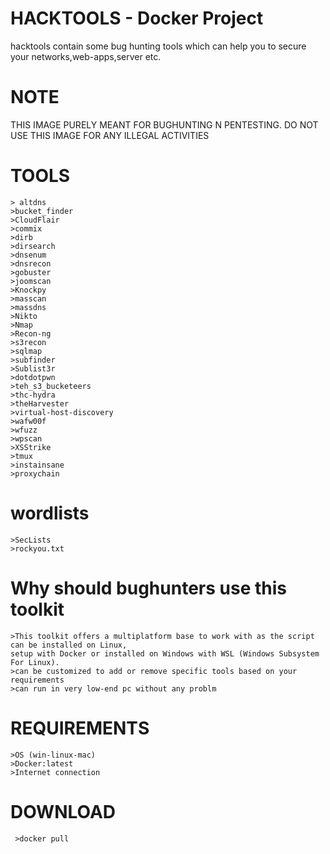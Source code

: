 # HACKTOOLS - Docker Project
hacktools contain some bug hunting tools which can help you to secure your networks,web-apps,server
etc. 

# NOTE
THIS IMAGE PURELY MEANT FOR BUGHUNTING N PENTESTING. DO NOT USE THIS IMAGE FOR ANY ILLEGAL ACTIVITIES

# TOOLS 

    > altdns
    >bucket_finder
    >CloudFlair
    >commix
    >dirb
    >dirsearch
    >dnsenum
    >dnsrecon
    >gobuster
    >joomscan
    >Knockpy
    >masscan
    >massdns
    >Nikto
    >Nmap
    >Recon-ng
    >s3recon
    >sqlmap
    >subfinder
    >Sublist3r
    >dotdotpwn
    >teh_s3_bucketeers
    >thc-hydra
    >theHarvester
    >virtual-host-discovery
    >wafw00f
    >wfuzz
    >wpscan
    >XSStrike
    >tmux
    >instainsane
    >proxychain
 # wordlists
    >SecLists
    >rockyou.txt
 
 
 # Why should bughunters use this toolkit
    >This toolkit offers a multiplatform base to work with as the script can be installed on Linux, 
    setup with Docker or installed on Windows with WSL (Windows Subsystem For Linux).
    >can be customized to add or remove specific tools based on your requirements
    >can run in very low-end pc without any problm
 
 # REQUIREMENTS
    >OS (win-linux-mac)
    >Docker:latest
    >Internet connection
 
 # DOWNLOAD
     >docker pull 
